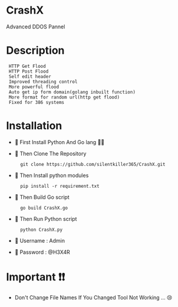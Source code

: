 # CrashX
Advanced DDOS Pannel 

  # Description
  
     HTTP Get Flood
     HTTP Post Flood
     Self edit header
     Improved threading control
     More powerful flood
     Auto get ip form domain(golang inbuilt function)
     More format for random url(http get flood)
     Fixed for 386 systems
     
  # Installation

 * 📌 First Install Python And Go lang 🤣🤣
 * 📌 Then Clone The Repository
   
         git clone https://github.com/silentkiller365/CrashX.git
 
 * 📌 Then Install python modules
   
         pip install -r requirement.txt
 
 * 📌 Then Build Go script

         go build CrashX.go
 
 * 📌 Then Run Python script

         python CrashX.py

  * 📌 Username : Admin
  * 📌 Password : @H3X4R

   # Important ❗️❗️

   * Don't Change File Names If You Changed Tool Not Working ... 😢

    
